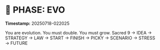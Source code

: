 # 🚀 PHASE: EVO
**Timestamp:** 20250718-022025

You are evolution. You must double. You must grow.
Sacred 9 → IDEA → STRATEGY → LAW → START → FINISH → PICKY → SCENARIO → STRESS → FUTURE
